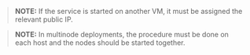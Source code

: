 > **NOTE:** If the service is started on another VM, it must be assigned the 
> relevant public IP.

> **NOTE:** In multinode deployments, the procedure must be done on each host
> and the nodes should be started together.